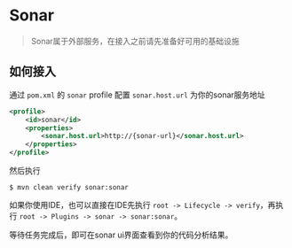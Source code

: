 # Sonar

> Sonar属于外部服务，在接入之前请先准备好可用的基础设施

## 如何接入 

通过 `pom.xml` 的 `sonar` profile 配置 `sonar.host.url` 为你的sonar服务地址

```xml
<profile>
    <id>sonar</id>
    <properties>
        <sonar.host.url>http://{sonar-url}</sonar.host.url>
    </properties>
</profile>
```

然后执行

```shell
$ mvn clean verify sonar:sonar
```

如果你使用IDE，也可以直接在IDE先执行 `root -> Lifecycle -> verify`，再执行 `root -> Plugins -> sonar -> sonar:sonar`。

等待任务完成后，即可在sonar ui界面查看到你的代码分析结果。
